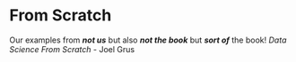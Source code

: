 # From Scratch
Our examples from ***not us*** but also ***not the book*** but ***sort of*** the book! 
_Data Science From Scratch_ - Joel Grus